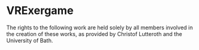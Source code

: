 # VRExergame

The rights to the following work are held solely by all members involved in the creation of these works, as provided by Christof Lutteroth and the University of Bath.
